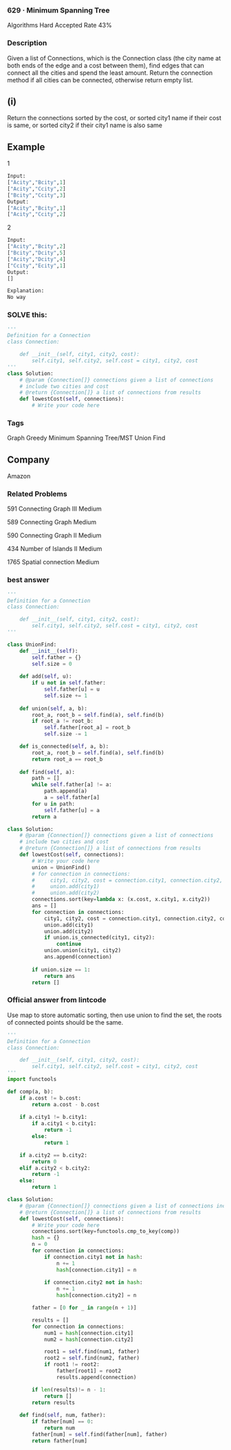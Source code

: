 ### 629 · Minimum Spanning Tree
Algorithms
Hard
Accepted Rate
43%



### Description

Given a list of Connections, which is the Connection class (the city name at both ends of the edge and a cost between them), find edges that can connect all the cities and spend the least amount.
Return the connection method if all cities can be connected, otherwise return empty list.

## (i)
Return the connections sorted by the cost, or sorted city1 name if their cost is same, or sorted city2 if their city1 name is also same

## Example
1
```python
Input:
["Acity","Bcity",1]
["Acity","Ccity",2]
["Bcity","Ccity",3]
Output:
["Acity","Bcity",1]
["Acity","Ccity",2]

```
2
```python
Input:
["Acity","Bcity",2]
["Bcity","Dcity",5]
["Acity","Dcity",4]
["Ccity","Ecity",1]
Output:
[]

Explanation:
No way

```
### SOLVE this:

```python
'''
Definition for a Connection
class Connection:

    def __init__(self, city1, city2, cost):
        self.city1, self.city2, self.cost = city1, city2, cost
'''
class Solution:
    # @param {Connection[]} connections given a list of connections
    # include two cities and cost
    # @return {Connection[]} a list of connections from results
    def lowestCost(self, connections):
        # Write your code here

```

### Tags
Graph
Greedy
Minimum Spanning Tree/MST
Union Find
## Company
Amazon

### Related Problems

591
Connecting Graph III
Medium

589
Connecting Graph
Medium

590
Connecting Graph II
Medium

434
Number of Islands II
Medium

1765
Spatial connection
Medium





### best answer
```py
'''
Definition for a Connection
class Connection:

    def __init__(self, city1, city2, cost):
        self.city1, self.city2, self.cost = city1, city2, cost
'''

class UnionFind:
    def __init__(self):
        self.father = {}
        self.size = 0
    
    def add(self, u):
        if u not in self.father:
            self.father[u] = u
            self.size += 1
    
    def union(self, a, b):
        root_a, root_b = self.find(a), self.find(b)
        if root_a != root_b:
            self.father[root_a] = root_b
            self.size -= 1

    def is_connected(self, a, b):
        root_a, root_b = self.find(a), self.find(b)
        return root_a == root_b
        
    def find(self, a):
        path = []
        while self.father[a] != a:
            path.append(a)
            a = self.father[a]
        for u in path:
            self.father[u] = a
        return a

class Solution:
    # @param {Connection[]} connections given a list of connections
    # include two cities and cost
    # @return {Connection[]} a list of connections from results
    def lowestCost(self, connections):
        # Write your code here
        union = UnionFind()
        # for connection in connections:
        #     city1, city2, cost = connection.city1, connection.city2, connection.cost
        #     union.add(city1)
        #     union.add(city2)
        connections.sort(key=lambda x: (x.cost, x.city1, x.city2))
        ans = []
        for connection in connections:
            city1, city2, cost = connection.city1, connection.city2, connection.cost
            union.add(city1)
            union.add(city2)
            if union.is_connected(city1, city2):
                continue
            union.union(city1, city2)
            ans.append(connection)
            
        if union.size == 1:
            return ans
        return []
```


### Official answer from lintcode
Use map to store automatic sorting, then use union to find the set, the roots of connected points should be the same.
```py
'''
Definition for a Connection
class Connection:

    def __init__(self, city1, city2, cost):
        self.city1, self.city2, self.cost = city1, city2, cost
'''
import functools

def comp(a, b):
    if a.cost != b.cost:
        return a.cost - b.cost
    
    if a.city1 != b.city1:
        if a.city1 < b.city1:
            return -1
        else:
            return 1

    if a.city2 == b.city2:
        return 0
    elif a.city2 < b.city2:
        return -1
    else:
        return 1

class Solution:
    # @param {Connection[]} connections given a list of connections include two cities and cost
    # @return {Connection[]} a list of connections from results
    def lowestCost(self, connections):
        # Write your code here
        connections.sort(key=functools.cmp_to_key(comp))
        hash = {}   
        n = 0
        for connection in connections:
            if connection.city1 not in hash:
                n += 1
                hash[connection.city1] = n
            
            if connection.city2 not in hash:
                n += 1
                hash[connection.city2] = n

        father = [0 for _ in range(n + 1)] 

        results = []
        for connection in connections:
            num1 = hash[connection.city1]
            num2 = hash[connection.city2]

            root1 = self.find(num1, father)
            root2 = self.find(num2, father)
            if root1 != root2:
                father[root1] = root2
                results.append(connection)

        if len(results)!= n - 1:
            return []
        return results
    
    def find(self, num, father):
        if father[num] == 0:
            return num
        father[num] = self.find(father[num], father)
        return father[num]
```